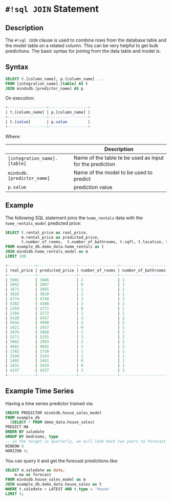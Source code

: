 # `#!sql JOIN` Statement

## Description

The `#!sql JOIN` clause is used to combine rows from the database table and the model table on a related column. This can be very helpful to get bulk predictions. The basic syntax for joining from the data table and model is:

## Syntax

```sql
SELECT t.[column_name], p.[column_name] ...
FROM [integration_name].[table] AS t
JOIN mindsdb.[predictor_name] AS p
```

On execution:

```sql
+-----------------+-----------------+
| t.[column_name] | p.[column_name] |
+-----------------+-----------------+
| t.[value]       | p.value         |
+-----------------+-----------------+
```

Where:

|                                     | Description                                              |
| ----------------------------------- | -------------------------------------------------------- |
| `[integration_name].[table]`        | Name of the table te be used as input for the prediction |
| `mindsdb.[predictor_name]`          | Name of the model to be used to predict                  |
| `p.value`                           | prediction value                                         |

## Example

The following SQL statement joins the `home_rentals` data with the `home_rentals_model` predicted price:

```sql
SELECT t.rental_price as real_price, 
       m.rental_price as predicted_price,
       t.number_of_rooms,  t.number_of_bathrooms, t.sqft, t.location, t.days_on_market 
FROM example_db.demo_data.home_rentals as t 
JOIN mindsdb.home_rentals_model as m 
LIMIT 100
```

```sql
+------------+-----------------+-----------------+---------------------+------+----------+----------------+
| real_price | predicted_price | number_of_rooms | number_of_bathrooms | sqft | location | days_on_market |
+------------+-----------------+-----------------+---------------------+------+----------+----------------+
| 3901       | 3886            | 2               | 1                   | 917  | great    | 13             |
| 2042       | 2007            | 0               | 1                   | 194  | great    | 10             |
| 1871       | 1865            | 1               | 1                   | 543  | poor     | 18             |
| 3026       | 3020            | 2               | 1                   | 503  | good     | 10             |
| 4774       | 4748            | 3               | 2                   | 1066 | good     | 13             |
| 4382       | 4388            | 3               | 2                   | 816  | poor     | 25             |
| 2269       | 2272            | 0               | 1                   | 461  | great    | 6              |
| 2284       | 2272            | 1               | 1                   | 333  | great    | 6              |
| 5420       | 5437            | 3               | 2                   | 1124 | great    | 9              |
| 5016       | 4998            | 3               | 2                   | 1204 | good     | 7              |
| 1421       | 1427            | 0               | 1                   | 538  | poor     | 43             |
| 3476       | 3466            | 2               | 1                   | 890  | good     | 6              |
| 5271       | 5255            | 3               | 2                   | 975  | great    | 6              |
| 3001       | 2993            | 2               | 1                   | 564  | good     | 13             |
| 4682       | 4692            | 3               | 2                   | 953  | good     | 10             |
| 1783       | 1738            | 1               | 1                   | 493  | poor     | 24             |
| 1548       | 1543            | 1               | 1                   | 601  | poor     | 47             |
| 1492       | 1491            | 0               | 1                   | 191  | good     | 12             |
| 2431       | 2419            | 0               | 1                   | 511  | great    | 1              |
| 4237       | 4257            | 3               | 2                   | 916  | poor     | 36             |
+------------+-----------------+-----------------+---------------------+------+----------+----------------+

```

## Example Time Series

Having a time series predictor trained via:

```sql
CREATE PREDICTOR mindsdb.house_sales_model
FROM example_db
  (SELECT * FROM demo_data.house_sales)
PREDICT MA
ORDER BY saledate
GROUP BY bedrooms, type
-- as the target is quarterly, we will look back two years to forecast the next one
WINDOW 8
HORIZON 4;  
```

You can query it and get the forecast predictions like:

```sql
SELECT m.saledate as date,
    m.ma as forecast
FROM mindsdb.house_sales_model as m 
JOIN example_db.demo_data.house_sales as t
WHERE t.saledate > LATEST AND t.type = 'house'
LIMIT 4;
```
